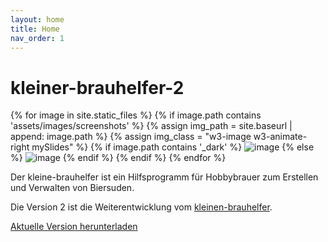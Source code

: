 ```yaml
---
layout: home
title: Home
nav_order: 1
---
```


# kleiner-brauhelfer-2

<div class="slideshow">
    {% for image in site.static_files %}
        {% if image.path contains 'assets/images/screenshots' %}
            {% assign img_path = site.baseurl | append: image.path %}
            {% assign img_class = "w3-image w3-animate-right mySlides" %}
            {% if image.path contains '_dark' %}
                <img src="{{img_path}}" class="{{img_class}} hide-light" alt="image" />
            {% else %}
                <img src="{{img_path}}" class="{{img_class}} hide-dark" alt="image" />
            {% endif %}
        {% endif %}
    {% endfor %}
</div>

Der kleine-brauhelfer ist ein Hilfsprogramm für Hobbybrauer zum Erstellen und Verwalten von Biersuden.

Die Version 2 ist die Weiterentwicklung vom [kleinen-brauhelfer](http://github.com/Gremmel/kleiner-brauhelfer).

[Aktuelle Version herunterladen](http://github.com/kleiner-brauhelfer/kleiner-brauhelfer-2/releases/latest)

